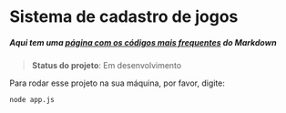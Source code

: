 # Sistema de cadastro de jogos

##### Aqui tem uma [página com os códigos mais frequentes](https://en.support.wordprss.com/markdown-quick-reference/) do Markdown
> **Status do projeto**: Em desenvolvimento

Para rodar esse projeto na sua máquina, por favor, digite:

```
node app.js
```

